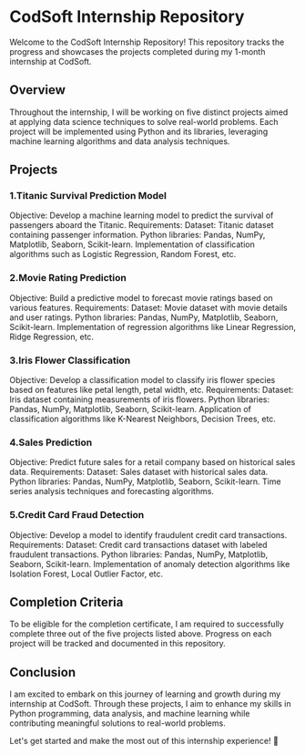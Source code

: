 
# <h1>CodSoft Internship Repository</h1>

Welcome to the CodSoft Internship Repository! This repository tracks the progress and showcases the projects completed during my 1-month internship at CodSoft.

<h2>Overview</h2>

Throughout the internship, I will be working on five distinct projects aimed at applying data science techniques to solve real-world problems. Each project will be implemented using Python and its libraries, leveraging machine learning algorithms and data analysis techniques.

<h2>Projects</h2>

<h3>1.Titanic Survival Prediction Model</h3>

Objective: Develop a machine learning model to predict the survival of passengers aboard the Titanic.
Requirements:
Dataset: Titanic dataset containing passenger information.
Python libraries: Pandas, NumPy, Matplotlib, Seaborn, Scikit-learn.
Implementation of classification algorithms such as Logistic Regression, Random Forest, etc.

<h3>2.Movie Rating Prediction</h3>

Objective: Build a predictive model to forecast movie ratings based on various features.
Requirements:
Dataset: Movie dataset with movie details and user ratings.
Python libraries: Pandas, NumPy, Matplotlib, Seaborn, Scikit-learn.
Implementation of regression algorithms like Linear Regression, Ridge Regression, etc.

<h3>3.Iris Flower Classification</h3>

Objective: Develop a classification model to classify iris flower species based on features like petal length, petal width, etc.
Requirements:
Dataset: Iris dataset containing measurements of iris flowers.
Python libraries: Pandas, NumPy, Matplotlib, Seaborn, Scikit-learn.
Application of classification algorithms like K-Nearest Neighbors, Decision Trees, etc.

<h3>4.Sales Prediction</h3>

Objective: Predict future sales for a retail company based on historical sales data.
Requirements:
Dataset: Sales dataset with historical sales data.
Python libraries: Pandas, NumPy, Matplotlib, Seaborn, Scikit-learn.
Time series analysis techniques and forecasting algorithms.

<h3>5.Credit Card Fraud Detection</h3>

Objective: Develop a model to identify fraudulent credit card transactions.
Requirements:
Dataset: Credit card transactions dataset with labeled fraudulent transactions.
Python libraries: Pandas, NumPy, Matplotlib, Seaborn, Scikit-learn.
Implementation of anomaly detection algorithms like Isolation Forest, Local Outlier Factor, etc.

<h2>Completion Criteria</h2>

To be eligible for the completion certificate, I am required to successfully complete three out of the five projects listed above. Progress on each project will be tracked and documented in this repository.

<h2>Conclusion</h2>

I am excited to embark on this journey of learning and growth during my internship at CodSoft. Through these projects, I aim to enhance my skills in Python programming, data analysis, and machine learning while contributing meaningful solutions to real-world problems.

Let's get started and make the most out of this internship experience! 🚀




